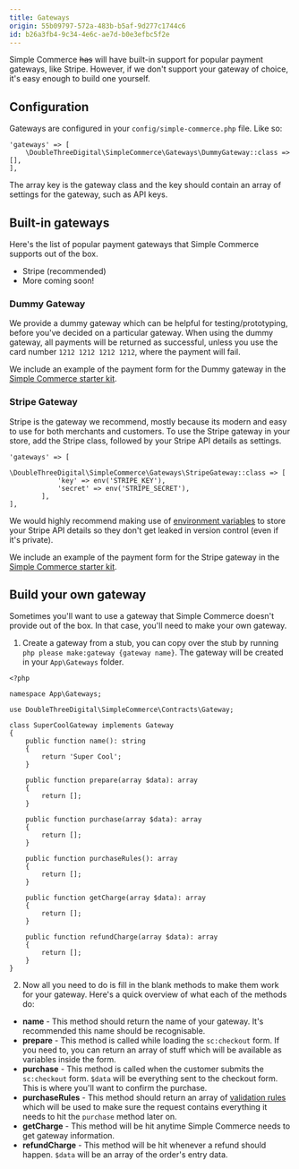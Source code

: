 ```yaml
---
title: Gateways
origin: 55b09797-572a-483b-b5af-9d277c1744c6
id: b26a3fb4-9c34-4e6c-ae7d-b0e3efbc5f2e
---
```

Simple Commerce ~~has~~ will have built-in support for popular payment gateways, like Stripe. However, if we don't support your gateway of choice, it's easy enough to build one yourself.

## Configuration

Gateways are configured in your `config/simple-commerce.php` file. Like so:

```
'gateways' => [
    \DoubleThreeDigital\SimpleCommerce\Gateways\DummyGateway::class => [],
],
```

The array key is the gateway class and the key should contain an array of settings for the gateway, such as API keys.

## Built-in gateways

Here's the list of popular payment gateways that Simple Commerce supports out of the box.

* Stripe (recommended)
* More coming soon!

### Dummy Gateway

We provide a dummy gateway which can be helpful for testing/prototyping, before you've decided on a particular gateway. When using the dummy gateway, all payments will be returned as successful, unless you use the card number `1212 1212 1212 1212`, where the payment will fail.

We include an example of the payment form for the Dummy gateway in the [Simple Commerce starter kit](https://github.com/doublethreedigital/simple-commerce-starter).

### Stripe Gateway

Stripe is the gateway we recommend, mostly because its modern and easy to use for both merchants and customers. To use the Stripe gateway in your store, add the Stripe class, followed by your Stripe API details as settings.

```
'gateways' => [
        \DoubleThreeDigital\SimpleCommerce\Gateways\StripeGateway::class => [
            'key' => env('STRIPE_KEY'),
            'secret' => env('STRIPE_SECRET'),
        ],
],
```

We would highly recommend making use of [environment variables](https://statamic.dev/configuration#environment-variables) to store your Stripe API details so they don't get leaked in version control (even if it's private).

We include an example of the payment form for the Stripe gateway in the [Simple Commerce starter kit](https://github.com/doublethreedigital/simple-commerce-starter).

## Build your own gateway

Sometimes you'll want to use a gateway that Simple Commerce doesn't provide out of the box. In that case, you'll need to make your own gateway.

1. Create a gateway from a stub, you can copy over the stub by running `php please make:gateway {gateway name}`. The gateway will be created in your `App\Gateways` folder.

```
<?php

namespace App\Gateways;

use DoubleThreeDigital\SimpleCommerce\Contracts\Gateway;

class SuperCoolGateway implements Gateway
{
    public function name(): string
    {
        return 'Super Cool';
    }

    public function prepare(array $data): array
    {
        return [];
    }

    public function purchase(array $data): array
    {
        return [];
    }

    public function purchaseRules(): array
    {
        return [];
    }

    public function getCharge(array $data): array
    {
        return [];
    }

    public function refundCharge(array $data): array
    {
        return [];
    }
}
```

2. Now all you need to do is fill in the blank methods to make them work for your gateway. Here's a quick overview of what each of the methods do:

* **name** - This method should return the name of your gateway. It's recommended this name should be recognisable.
* **prepare** - This method is called while loading the `sc:checkout` form. If you need to, you can return an array of stuff which will be available as variables inside the form.
* **purchase** - This method is called when the customer submits the `sc:checkout` form. `$data` will be everything sent to the checkout form. This is where you'll want to confirm the purchase.
* **purchaseRules** - This method should return an array of [validation rules](https://laravel.com/docs/7.x/validation#available-validation-rules) which will be used to make sure the request contains everything it needs to hit the `purchase` method later on.
* **getCharge** - This method will be hit anytime Simple Commerce needs to get gateway information.
* **refundCharge** - This method will be hit whenever a refund should happen. `$data` will be an array of the order's entry data.